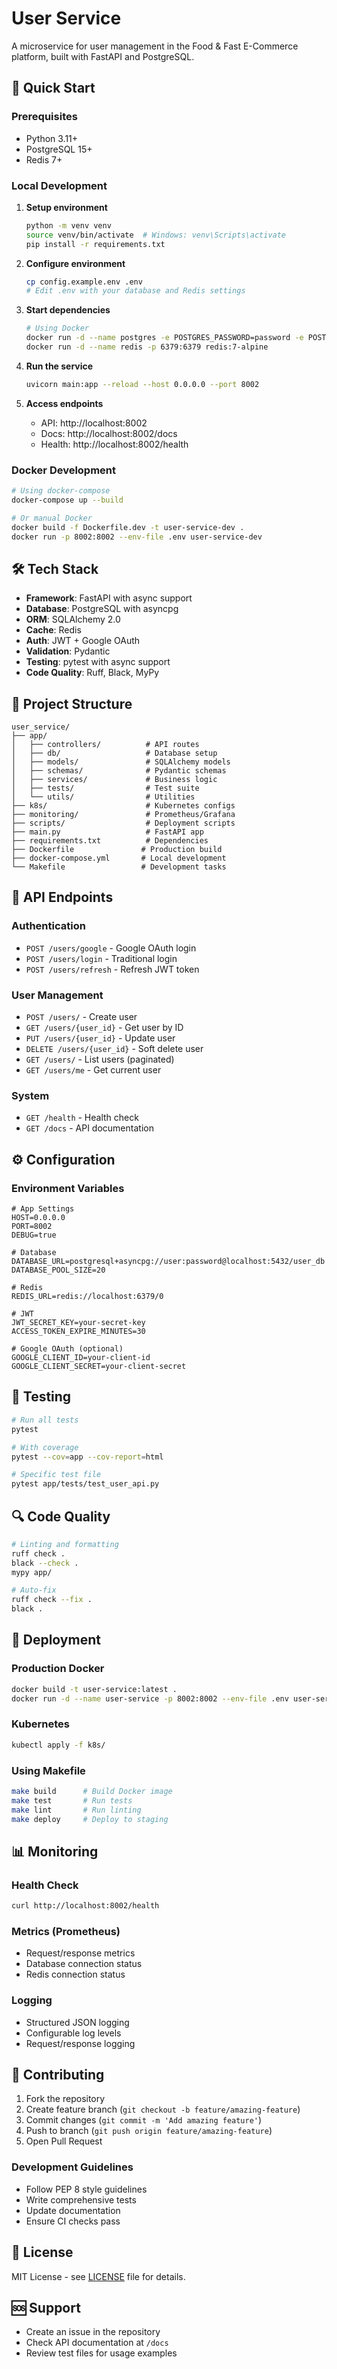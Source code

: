 # User Service

A microservice for user management in the Food & Fast E-Commerce platform, built with FastAPI and PostgreSQL.

## 🚀 Quick Start

### Prerequisites
- Python 3.11+
- PostgreSQL 15+
- Redis 7+

### Local Development

1. **Setup environment**
   ```bash
   python -m venv venv
   source venv/bin/activate  # Windows: venv\Scripts\activate
   pip install -r requirements.txt
   ```

2. **Configure environment**
   ```bash
   cp config.example.env .env
   # Edit .env with your database and Redis settings
   ```

3. **Start dependencies**
   ```bash
   # Using Docker
   docker run -d --name postgres -e POSTGRES_PASSWORD=password -e POSTGRES_DB=user_db -p 5432:5432 postgres:15
   docker run -d --name redis -p 6379:6379 redis:7-alpine
   ```

4. **Run the service**
   ```bash
   uvicorn main:app --reload --host 0.0.0.0 --port 8002
   ```

5. **Access endpoints**
   - API: http://localhost:8002
   - Docs: http://localhost:8002/docs
   - Health: http://localhost:8002/health

### Docker Development
```bash
# Using docker-compose
docker-compose up --build

# Or manual Docker
docker build -f Dockerfile.dev -t user-service-dev .
docker run -p 8002:8002 --env-file .env user-service-dev
```

## 🛠 Tech Stack

- **Framework**: FastAPI with async support
- **Database**: PostgreSQL with asyncpg
- **ORM**: SQLAlchemy 2.0
- **Cache**: Redis
- **Auth**: JWT + Google OAuth
- **Validation**: Pydantic
- **Testing**: pytest with async support
- **Code Quality**: Ruff, Black, MyPy

## 📁 Project Structure

```
user_service/
├── app/
│   ├── controllers/          # API routes
│   ├── db/                   # Database setup
│   ├── models/               # SQLAlchemy models
│   ├── schemas/              # Pydantic schemas
│   ├── services/             # Business logic
│   ├── tests/                # Test suite
│   └── utils/                # Utilities
├── k8s/                      # Kubernetes configs
├── monitoring/               # Prometheus/Grafana
├── scripts/                  # Deployment scripts
├── main.py                   # FastAPI app
├── requirements.txt          # Dependencies
├── Dockerfile               # Production build
├── docker-compose.yml       # Local development
└── Makefile                 # Development tasks
```

## 🔌 API Endpoints

### Authentication
- `POST /users/google` - Google OAuth login
- `POST /users/login` - Traditional login
- `POST /users/refresh` - Refresh JWT token

### User Management
- `POST /users/` - Create user
- `GET /users/{user_id}` - Get user by ID
- `PUT /users/{user_id}` - Update user
- `DELETE /users/{user_id}` - Soft delete user
- `GET /users/` - List users (paginated)
- `GET /users/me` - Get current user

### System
- `GET /health` - Health check
- `GET /docs` - API documentation

## ⚙️ Configuration

### Environment Variables
```env
# App Settings
HOST=0.0.0.0
PORT=8002
DEBUG=true

# Database
DATABASE_URL=postgresql+asyncpg://user:password@localhost:5432/user_db
DATABASE_POOL_SIZE=20

# Redis
REDIS_URL=redis://localhost:6379/0

# JWT
JWT_SECRET_KEY=your-secret-key
ACCESS_TOKEN_EXPIRE_MINUTES=30

# Google OAuth (optional)
GOOGLE_CLIENT_ID=your-client-id
GOOGLE_CLIENT_SECRET=your-client-secret
```

## 🧪 Testing

```bash
# Run all tests
pytest

# With coverage
pytest --cov=app --cov-report=html

# Specific test file
pytest app/tests/test_user_api.py
```

## 🔍 Code Quality

```bash
# Linting and formatting
ruff check .
black --check .
mypy app/

# Auto-fix
ruff check --fix .
black .
```

## 🚀 Deployment

### Production Docker
```bash
docker build -t user-service:latest .
docker run -d --name user-service -p 8002:8002 --env-file .env user-service:latest
```

### Kubernetes
```bash
kubectl apply -f k8s/
```

### Using Makefile
```bash
make build      # Build Docker image
make test       # Run tests
make lint       # Run linting
make deploy     # Deploy to staging
```

## 📊 Monitoring

### Health Check
```bash
curl http://localhost:8002/health
```

### Metrics (Prometheus)
- Request/response metrics
- Database connection status
- Redis connection status

### Logging
- Structured JSON logging
- Configurable log levels
- Request/response logging

## 🤝 Contributing

1. Fork the repository
2. Create feature branch (`git checkout -b feature/amazing-feature`)
3. Commit changes (`git commit -m 'Add amazing feature'`)
4. Push to branch (`git push origin feature/amazing-feature`)
5. Open Pull Request

### Development Guidelines
- Follow PEP 8 style guidelines
- Write comprehensive tests
- Update documentation
- Ensure CI checks pass

## 📝 License

MIT License - see [LICENSE](LICENSE) file for details.

## 🆘 Support

- Create an issue in the repository
- Check API documentation at `/docs`
- Review test files for usage examples